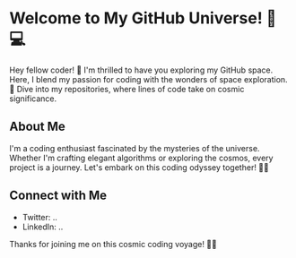 # Welcome to My GitHub Universe! 🌌💻

Hey fellow coder! 👋 I'm thrilled to have you exploring my GitHub space. Here, I blend my passion for coding with the wonders of space exploration. 🚀 Dive into my repositories, where lines of code take on cosmic significance.

## About Me
I'm a coding enthusiast fascinated by the mysteries of the universe. Whether I'm crafting elegant algorithms or exploring the cosmos, every project is a journey. Let's embark on this coding odyssey together! 🌌✨

## Connect with Me

- Twitter: ..
- LinkedIn: ..

Thanks for joining me on this cosmic coding voyage! 🚀🌟
